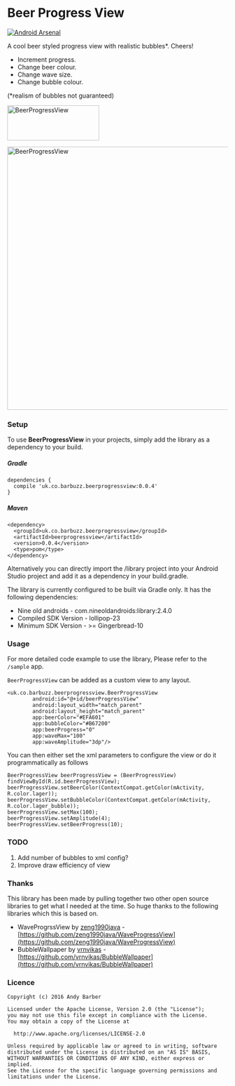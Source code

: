 # Beer Progress View 
[![Android Arsenal](https://img.shields.io/badge/Android%20Arsenal-BeerProgressView-green.svg?style=true)](https://android-arsenal.com/details/1/3594)

A cool beer styled progress view with realistic bubbles*.  Cheers!

* Increment progress.
* Change beer colour.
* Change wave size.
* Change bubble colour.  

(*realism of bubbles not guaranteed)

<p>
<a href="https://play.google.com/store/apps/details?id=uk.co.barbuzz.beerprogressview.sample"><img src="https://github.com/andyb129/BeerProgressView/blob/master/screenshots%2Fgoogle_play_badge.png" height="80" width="210" alt="BeerProgressView"/></a>
</p>
<p>
<img src="https://github.com/andyb129/BeerProgressView/blob/master/screenshots%2Fbeer_progress_view_anim.gif" height="600" alt="BeerProgressView"/>
</p>
  
<!--![optional caption text](screenshots/beer_progress_view_anim.gif)-->

### Setup
To use **BeerProgressView** in your projects, simply add the library as a dependency to your build.

##### Gradle
```
dependencies {
  compile 'uk.co.barbuzz.beerprogressview:0.0.4'
}
```

##### Maven
```
<dependency>
  <groupId>uk.co.barbuzz.beerprogressview</groupId>
  <artifactId>beerprogressview</artifactId>
  <version>0.0.4</version>
  <type>pom</type>
</dependency>
```

Alternatively you can directly import the /library project into your Android Studio project and add it as a dependency in your build.gradle.

The library is currently configured to be built via Gradle only. It has the following dependencies:

* Nine old androids         - com.nineoldandroids:library:2.4.0
* Compiled SDK Version      - lollipop-23
* Minimum SDK Version       - >= Gingerbread-10

### Usage
For more detailed code example to use the library, Please refer to the `/sample` app.

`BeerProgressView` can be added as a custom view to any layout.

```
<uk.co.barbuzz.beerprogressview.BeerProgressView
        android:id="@+id/beerProgressView"
        android:layout_width="match_parent"
        android:layout_height="match_parent"
        app:beerColor="#EFA601"
        app:bubbleColor="#B67200"
        app:beerProgress="0"
        app:waveMax="100"
        app:waveAmplitude="3dp"/>
```

You can then either set the xml parameters to configure the view or do it programmatically as follows
```
BeerProgressView beerProgressView = (BeerProgressView) findViewById(R.id.beerProgressView);
beerProgressView.setBeerColor(ContextCompat.getColor(mActivity, R.color.lager));
beerProgressView.setBubbleColor(ContextCompat.getColor(mActivity, R.color.lager_bubble));
beerProgressView.setMax(100);
beerProgressView.setAmplitude(4);
beerProgressView.setBeerProgress(10);
```

### TODO
1. Add number of bubbles to xml config?
2. Improve draw efficiency of view

### Thanks

This library has been made by pulling together two other open source libraries to get what I needed at the time. So huge thanks to the following libraries which this is based on.

* WaveProgrssView by [zeng1990java](https://github.com/zeng1990java) - [https://github.com/zeng1990java/WaveProgressView](https://github.com/zeng1990java/WaveProgressView)
* BubbleWallpaper by [vrnvikas](https://github.com/vrnvikas) - [https://github.com/vrnvikas/BubbleWallpaper](https://github.com/vrnvikas/BubbleWallpaper)

### Licence
```
Copyright (c) 2016 Andy Barber

Licensed under the Apache License, Version 2.0 (the "License");
you may not use this file except in compliance with the License.
You may obtain a copy of the License at

  http://www.apache.org/licenses/LICENSE-2.0

Unless required by applicable law or agreed to in writing, software
distributed under the License is distributed on an "AS IS" BASIS,
WITHOUT WARRANTIES OR CONDITIONS OF ANY KIND, either express or implied.
See the License for the specific language governing permissions and
limitations under the License.
```
